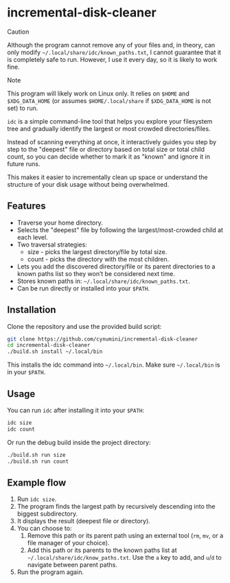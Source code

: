 # incremental-disk-cleaner

> [!CAUTION]
> Although the program cannot remove any of your files and, in theory, can only modify `~/.local/share/idc/known_paths.txt`, I cannot guarantee that it is completely safe to run. However, I use it every day, so it is likely to work fine.

> [!NOTE]
> This program will likely work on Linux only. It relies on `$HOME` and `$XDG_DATA_HOME` (or assumes `$HOME/.local/share` if `$XDG_DATA_HOME` is not set) to run.


`idc` is a simple command-line tool that helps you explore your filesystem tree and gradually identify the largest or most crowded directories/files.

Instead of scanning everything at once, it interactively guides you step by step to the "deepest" file or directory based on total size or total child count, so you can decide whether to mark it as "known" and ignore it in future runs.

This makes it easier to incrementally clean up space or understand the structure of your disk usage without being overwhelmed.

## Features

- Traverse your home directory.
- Selects the "deepest" file by following the largest/most-crowded child at each level.
- Two traversal strategies:
	- size - picks the largest directory/file by total size.
	- count - picks the directory with the most children.
- Lets you add the discovered directory/file or its parent directories to a known paths list so they won’t be considered next time.
- Stores known paths in: `~/.local/share/idc/known_paths.txt`.
- Can be run directly or installed into your `$PATH`.

## Installation

Clone the repository and use the provided build script:

```bash
git clone https://github.com/cynumini/incremental-disk-cleaner
cd incremental-disk-cleaner
./build.sh install ~/.local/bin
```

This installs the idc command into `~/.local/bin`. Make sure `~/.local/bin` is in your `$PATH`.

## Usage

You can run `idc` after installing it into your `$PATH`:

```bash
idc size
idc count
```
Or run the debug build inside the project directory:

```bash
./build.sh run size
./build.sh run count
```

## Example flow

1. Run `idc size`.
2. The program finds the largest path by recursively descending into the biggest subdirectory.
3. It displays the result (deepest file or directory).
4. You can choose to:
   1. Remove this path or its parent path using an external tool (`rm`, `mv`, or a file manager of your choice).
   2. Add this path or its parents to the known paths list at `~/.local/share/idc/know_paths.txt`. Use the `a` key to add, and `u`/`d` to navigate between parent paths.
5. Run the program again.
